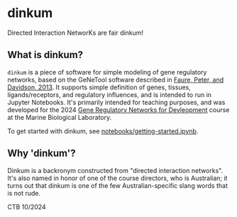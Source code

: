 # dinkum

Directed Interaction NetworKs are fair dinkum!

## What is dinkum?

`dinkum` is a piece of software for simple modeling of gene regulatory
networks, based on the GeNeTool software described in
[Faure, Peter, and Davidson, 2013](https://www.ncbi.nlm.nih.gov/pmc/articles/PMC3667423/). It
supports simple definition of genes, tissues, ligands/receptors, and
regulatory influences, and is intended to run in Jupyter
Notebooks. It's primarily intended for teaching purposes, and was
developed for the 2024
[Gene Regulatory Networks for Devleopment](https://www.mbl.edu/education/advanced-research-training-courses/course-offerings/gene-regulatory-networks-development)
course at the Marine Biological Laboratory.

To get started with dinkum, see [notebooks/getting-started.ipynb](notebooks/getting-started.ipynb).

## Why 'dinkum'?

Dinkum is a backronym constructed from "directed interaction
networks". It's also named in honor of one of the course directors,
who is Australian; it turns out that dinkum is one of the few
Australian-specific slang words that is not rude.

CTB 10/2024
